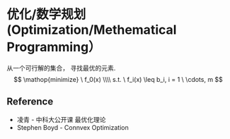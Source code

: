 # 优化/数学规划 (Optimization/Methematical Programming）
从一个可行解的集合， 寻找最优的元素.
$$
\mathop{minimize} \  f_0(x) \\\\
s.t. \  f_i(x) \leq b_i, i = 1 \  \cdots, m
$$


## Reference
* 凌青 - 中科大公开课 最优化理论
* Stephen Boyd - Connvex Optimization
